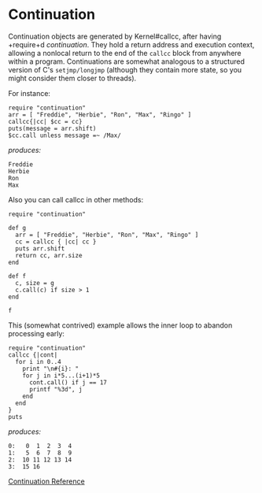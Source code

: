 # Continuation

Continuation objects are generated by Kernel#callcc, after having +require+d
*continuation*. They hold a return address and execution context, allowing a
nonlocal return to the end of the `callcc` block from anywhere within a
program. Continuations are somewhat analogous to a structured version of C's
`setjmp/longjmp` (although they contain more state, so you might consider them
closer to threads).

For instance:

    require "continuation"
    arr = [ "Freddie", "Herbie", "Ron", "Max", "Ringo" ]
    callcc{|cc| $cc = cc}
    puts(message = arr.shift)
    $cc.call unless message =~ /Max/

*produces:*

    Freddie
    Herbie
    Ron
    Max

Also you can call callcc in other methods:

    require "continuation"

    def g
      arr = [ "Freddie", "Herbie", "Ron", "Max", "Ringo" ]
      cc = callcc { |cc| cc }
      puts arr.shift
      return cc, arr.size
    end

    def f
      c, size = g
      c.call(c) if size > 1
    end

    f

This (somewhat contrived) example allows the inner loop to abandon processing
early:

    require "continuation"
    callcc {|cont|
      for i in 0..4
        print "\n#{i}: "
        for j in i*5...(i+1)*5
          cont.call() if j == 17
          printf "%3d", j
        end
      end
    }
    puts

*produces:*

    0:   0  1  2  3  4
    1:   5  6  7  8  9
    2:  10 11 12 13 14
    3:  15 16

[Continuation Reference](https://ruby-doc.org/core-2.5.0/Continuation.html)
